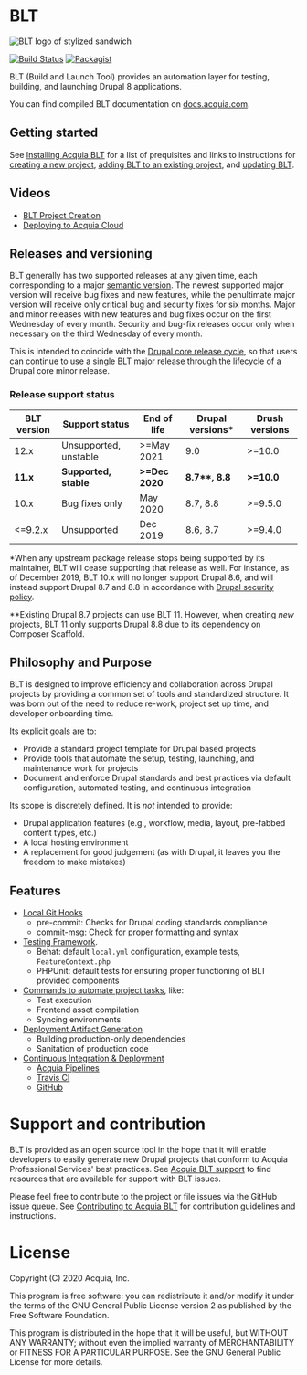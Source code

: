 # BLT

![BLT logo of stylized sandwich](https://github.com/acquia/blt/raw/11.x/docs/_static/blt-logo.png)

[![Build Status](https://travis-ci.com/acquia/blt.svg?branch=11.x)](https://travis-ci.com/acquia/blt) [![Packagist](https://img.shields.io/packagist/v/acquia/blt.svg)](https://packagist.org/packages/acquia/blt)

BLT (Build and Launch Tool) provides an automation layer for testing, building, and launching Drupal 8 applications.

You can find compiled BLT documentation on [docs.acquia.com](https://docs.acquia.com/blt).

## Getting started

See [Installing Acquia BLT](https://docs.acquia.com/blt/install/) for a list of prequisites and links to instructions for [creating a new project](https://docs.acquia.com/blt/install/creating-new-project/), [adding BLT to an existing project](https://docs.acquia.com/blt/install/adding-to-project/), and [updating BLT](https://docs.acquia.com/blt/install/updating-blt/).

## Videos

* [BLT Project Creation](https://www.youtube.com/watch?v=KBwS0fsmXRs)
* [Deploying to Acquia Cloud](https://www.youtube.com/watch?v=jjnPMvZ2x-c)

## Releases and versioning

BLT generally has two supported releases at any given time, each corresponding to a major [semantic version](https://semver.org/). The newest supported major version will receive bug fixes and new features, while the penultimate major version will receive only critical bug and security fixes for six months. Major and minor releases with new features and bug fixes occur on the first Wednesday of every month. Security and bug-fix releases occur only when necessary on the third Wednesday of every month.

This is intended to coincide with the [Drupal core release cycle](https://www.drupal.org/core/release-cycle-overview), so that users can continue to use a single BLT major release through the lifecycle of a Drupal core minor release.

### Release support status

| BLT version | Support status        | End of life    |  Drupal versions* | Drush versions |
|-------------|-----------------------|----------------|-------------------|----------------|
| 12.x        | Unsupported, unstable | \>=May 2021    | 9.0               | \>=10.0        |
| **11.x**    | **Supported, stable** | **>=Dec 2020** | **8.7\*\*, 8.8**  | **>=10.0**     |
| 10.x        | Bug fixes only        | May 2020       | 8.7, 8.8          | \>=9.5.0       |
| <=9.2.x     | Unsupported           | Dec 2019       | 8.6, 8.7          | \>=9.4.0       |

*When any upstream package release stops being supported by its maintainer, BLT will cease supporting that release as well. For instance, as of December 2019, BLT 10.x will no longer support Drupal 8.6, and will instead support Drupal 8.7 and 8.8  in accordance with [Drupal security policy](https://www.drupal.org/drupal-security-team/general-information).

**Existing Drupal 8.7 projects can use BLT 11. However, when creating _new_ projects, BLT 11 only supports Drupal 8.8 due to its dependency on Composer Scaffold.

## Philosophy and Purpose

BLT is designed to improve efficiency and collaboration across Drupal projects by providing a common set of tools and standardized structure. It was born out of the need to reduce re-work, project set up time, and developer onboarding time.

Its explicit goals are to:

* Provide a standard project template for Drupal based projects
* Provide tools that automate the setup, testing, launching, and maintenance work for projects
* Document and enforce Drupal standards and best practices via default configuration, automated testing, and continuous integration

Its scope is discretely defined. It is *not* intended to provide:

* Drupal application features (e.g., workflow, media, layout, pre-fabbed content types, etc.)
* A local hosting environment
* A replacement for good judgement (as with Drupal, it leaves you the freedom to make mistakes)

## Features

* [Local Git Hooks](https://github.com/acquia/blt/tree/11.x/scripts/git-hooks)
    * pre-commit: Checks for Drupal coding standards compliance
    * commit-msg: Check for proper formatting and syntax
* [Testing Framework](https://github.com/acquia/blt/tree/11.x/template/tests).
    * Behat: default `local.yml` configuration, example tests, `FeatureContext.php`
    * PHPUnit: default tests for ensuring proper functioning of BLT provided components
* [Commands to automate project tasks](https://docs.acquia.com/blt/developer/project-tasks/), like:
    * Test execution
    * Frontend asset compilation
    * Syncing environments
* [Deployment Artifact Generation](https://docs.acquia.com/blt/tech-architect/deploy/)
    * Building production-only dependencies
    * Sanitation of production code
* [Continuous Integration & Deployment](https://docs.acquia.com/blt/tech-architect/ci/)
    * [Acquia Pipelines](https://dev.acquia.com/request-invite-acquia-pipelines)
    * [Travis CI](https://travis-ci.com)
    * [GitHub](https://github.com)

# Support and contribution

BLT is provided as an open source tool in the hope that it will enable developers to easily generate new Drupal projects that conform to Acquia Professional Services' best practices. See [Acquia BLT support](https://docs.acquia.com/blt/support/) to find resources that are available for support with BLT issues.

Please feel free to contribute to the project or file issues via the GitHub issue queue. See [Contributing to Acquia BLT](https://docs.acquia.com/blt/contributing/) for contribution guidelines and instructions.
# License

Copyright (C) 2020 Acquia, Inc.

This program is free software: you can redistribute it and/or modify it under the terms of the GNU General Public License version 2 as published by the Free Software Foundation.

This program is distributed in the hope that it will be useful, but WITHOUT ANY WARRANTY; without even the implied warranty of MERCHANTABILITY or FITNESS FOR A PARTICULAR PURPOSE.  See the GNU General Public License for more details.
